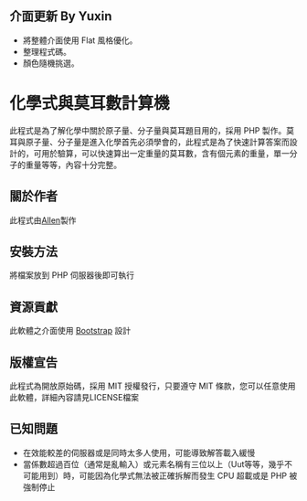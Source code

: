介面更新 By Yuxin
--------------------
* 將整體介面使用 Flat 風格優化。
* 整理程式碼。
* 顏色隨機挑選。

化學式與莫耳數計算機
====================
此程式是為了解化學中關於原子量、分子量與莫耳題目用的，採用 PHP 製作。莫耳與原子量、分子量是進入化學首先必須學會的，此程式是為了快速計算答案而設計的，可用於驗算，可以快速算出一定重量的莫耳數，含有個元素的重量，單一分子的重量等等，內容十分完整。

關於作者
--------------------
此程式由[Allen](http://s3131212.com/)製作

安裝方法
--------------------
將檔案放到 PHP 伺服器後即可執行

資源貢獻
--------------------
此軟體之介面使用 [Bootstrap](http://getbootstrap.com/) 設計

版權宣告
--------------------
此程式為開放原始碼，採用 MIT 授權發行，只要遵守 MIT 條款，您可以任意使用此軟體，詳細內容請見LICENSE檔案


已知問題
--------------------
* 在效能較差的伺服器或是同時太多人使用，可能導致解答載入緩慢
* 當係數超過百位（通常是亂輸入）或元素名稱有三位以上（Uut等等，幾乎不可能用到）時，可能因為化學式無法被正確拆解而發生 CPU 超載或是 PHP 被強制停止

